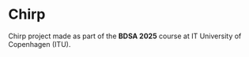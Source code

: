 # Chirp

Chirp project made as part of the **BDSA 2025** course at IT University of Copenhagen (ITU).
